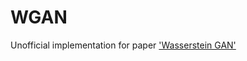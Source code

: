 # WGAN
Unofficial implementation for paper ['Wasserstein GAN'](https://arxiv.org/pdf/1701.07875.pdf )




